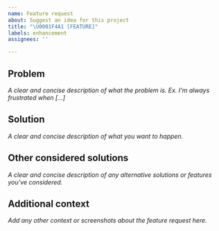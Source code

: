 ```yaml
---
name: Feature request
about: Suggest an idea for this project
title: "\U0001F4A1 [FEATURE]"
labels: enhancement
assignees: ''

---
```


## Problem
_A clear and concise description of what the problem is. Ex. I'm always frustrated when [...]_

## Solution
_A clear and concise description of what you want to happen._

## Other considered solutions
_A clear and concise description of any alternative solutions or features you've considered._

## Additional context
_Add any other context or screenshots about the feature request here._
